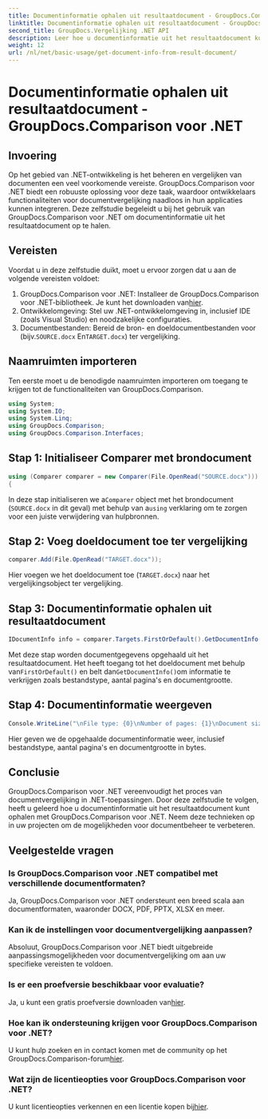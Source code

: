 ```yaml
---
title: Documentinformatie ophalen uit resultaatdocument - GroupDocs.Comparison voor .NET
linktitle: Documentinformatie ophalen uit resultaatdocument - GroupDocs.Comparison voor .NET
second_title: GroupDocs.Vergelijking .NET API
description: Leer hoe u documentinformatie uit het resultaatdocument kunt ophalen met GroupDocs.Comparison voor .NET. Eenvoudige stappen uitgelegd voor .NET-ontwikkelaars.
weight: 12
url: /nl/net/basic-usage/get-document-info-from-result-document/
---
```


# Documentinformatie ophalen uit resultaatdocument - GroupDocs.Comparison voor .NET

## Invoering
Op het gebied van .NET-ontwikkeling is het beheren en vergelijken van documenten een veel voorkomende vereiste. GroupDocs.Comparison voor .NET biedt een robuuste oplossing voor deze taak, waardoor ontwikkelaars functionaliteiten voor documentvergelijking naadloos in hun applicaties kunnen integreren. Deze zelfstudie begeleidt u bij het gebruik van GroupDocs.Comparison voor .NET om documentinformatie uit het resultaatdocument op te halen. 
## Vereisten
Voordat u in deze zelfstudie duikt, moet u ervoor zorgen dat u aan de volgende vereisten voldoet:
1. GroupDocs.Comparison voor .NET: Installeer de GroupDocs.Comparison voor .NET-bibliotheek. Je kunt het downloaden van[hier](https://releases.groupdocs.com/comparison/net/).
2. Ontwikkelomgeving: Stel uw .NET-ontwikkelomgeving in, inclusief IDE (zoals Visual Studio) en noodzakelijke configuraties.
3.  Documentbestanden: Bereid de bron- en doeldocumentbestanden voor (bijv.`SOURCE.docx` En`TARGET.docx`) ter vergelijking.

## Naamruimten importeren
Ten eerste moet u de benodigde naamruimten importeren om toegang te krijgen tot de functionaliteiten van GroupDocs.Comparison.

```csharp
using System;
using System.IO;
using System.Linq;
using GroupDocs.Comparison;
using GroupDocs.Comparison.Interfaces;
```

## Stap 1: Initialiseer Comparer met brondocument
```csharp
using (Comparer comparer = new Comparer(File.OpenRead("SOURCE.docx")))
{
```
 In deze stap initialiseren we a`Comparer` object met het brondocument (`SOURCE.docx` in dit geval) met behulp van a`using` verklaring om te zorgen voor een juiste verwijdering van hulpbronnen.
## Stap 2: Voeg doeldocument toe ter vergelijking
```csharp
comparer.Add(File.OpenRead("TARGET.docx"));
```
Hier voegen we het doeldocument toe (`TARGET.docx`) naar het vergelijkingsobject ter vergelijking.
## Stap 3: Documentinformatie ophalen uit resultaatdocument
```csharp
IDocumentInfo info = comparer.Targets.FirstOrDefault().GetDocumentInfo();
```
 Met deze stap worden documentgegevens opgehaald uit het resultaatdocument. Het heeft toegang tot het doeldocument met behulp van`FirstOrDefault()` en belt dan`GetDocumentInfo()`om informatie te verkrijgen zoals bestandstype, aantal pagina's en documentgrootte.
## Stap 4: Documentinformatie weergeven
```csharp
Console.WriteLine("\nFile type: {0}\nNumber of pages: {1}\nDocument size: {2} bytes", info.FileType, info.PageCount, info.Size);
```
Hier geven we de opgehaalde documentinformatie weer, inclusief bestandstype, aantal pagina's en documentgrootte in bytes.

## Conclusie
GroupDocs.Comparison voor .NET vereenvoudigt het proces van documentvergelijking in .NET-toepassingen. Door deze zelfstudie te volgen, heeft u geleerd hoe u documentinformatie uit het resultaatdocument kunt ophalen met GroupDocs.Comparison voor .NET. Neem deze technieken op in uw projecten om de mogelijkheden voor documentbeheer te verbeteren.
## Veelgestelde vragen
### Is GroupDocs.Comparison voor .NET compatibel met verschillende documentformaten?
Ja, GroupDocs.Comparison voor .NET ondersteunt een breed scala aan documentformaten, waaronder DOCX, PDF, PPTX, XLSX en meer.
### Kan ik de instellingen voor documentvergelijking aanpassen?
Absoluut, GroupDocs.Comparison voor .NET biedt uitgebreide aanpassingsmogelijkheden voor documentvergelijking om aan uw specifieke vereisten te voldoen.
### Is er een proefversie beschikbaar voor evaluatie?
 Ja, u kunt een gratis proefversie downloaden van[hier](https://releases.groupdocs.com/).
### Hoe kan ik ondersteuning krijgen voor GroupDocs.Comparison voor .NET?
 U kunt hulp zoeken en in contact komen met de community op het GroupDocs.Comparison-forum[hier](https://forum.groupdocs.com/c/comparison/12).
### Wat zijn de licentieopties voor GroupDocs.Comparison voor .NET?
 U kunt licentieopties verkennen en een licentie kopen bij[hier](https://purchase.groupdocs.com/buy).